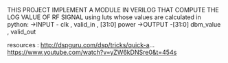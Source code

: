 THIS PROJECT IMPLEMENT A MODULE IN VERILOG THAT COMPUTE THE LOG VALUE OF RF SIGNAL using luts whose values are calculated in python:
->INPUT - clk , valid_in , [31:0] power 
->OUTPUT -[31:0] dbm_value , valid_out

resources :
http://dspguru.com/dsp/tricks/quick-a...
https://www.youtube.com/watch?v=yZW6kDNSre0&t=454s
